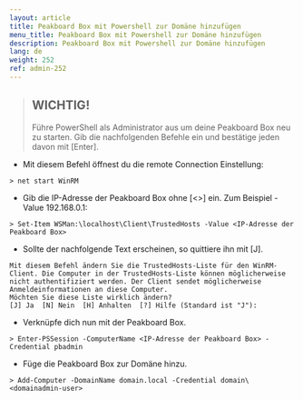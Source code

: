 ```yaml
---
layout: article
title: Peakboard Box mit Powershell zur Domäne hinzufügen
menu_title: Peakboard Box mit Powershell zur Domäne hinzufügen
description: Peakboard Box mit Powershell zur Domäne hinzufügen
lang: de
weight: 252
ref: admin-252
---
```


> ## WICHTIG!
>
> Führe PowerShell als Administrator aus um deine Peakboard Box neu zu starten. Gib die
nachfolgenden Befehle ein und bestätige jeden davon mit [Enter].


* Mit diesem Befehl öffnest du die remote Connection Einstellung:
```
> net start WinRM
```
* Gib die IP-Adresse der Peakboard Box ohne [&lt;&gt;] ein. Zum Beispiel -Value 192.168.0.1:
```
> Set-Item WSMan:\localhost\Client\TrustedHosts -Value <IP-Adresse der Peakboard Box>
```
* Sollte der nachfolgende Text erscheinen, so quittiere ihn mit [J].
```
Mit diesem Befehl ändern Sie die TrustedHosts-Liste für den WinRM-Client. Die Computer in der TrustedHosts-Liste können möglicherweise nicht authentifiziert werden. Der Client sendet möglicherweise Anmeldeinformationen an diese Computer.
Möchten Sie diese Liste wirklich ändern?
[J] Ja  [N] Nein  [H] Anhalten  [?] Hilfe (Standard ist "J"): 
```

* Verknüpfe dich nun mit der Peakboard Box.
```
> Enter-PSSession -ComputerName <IP-Adresse der Peakboard Box> -Credential pbadmin
```
* Füge die Peakboard Box zur Domäne hinzu.
```
> Add-Computer -DomainName domain.local -Credential domain\<domainadmin-user>
```
